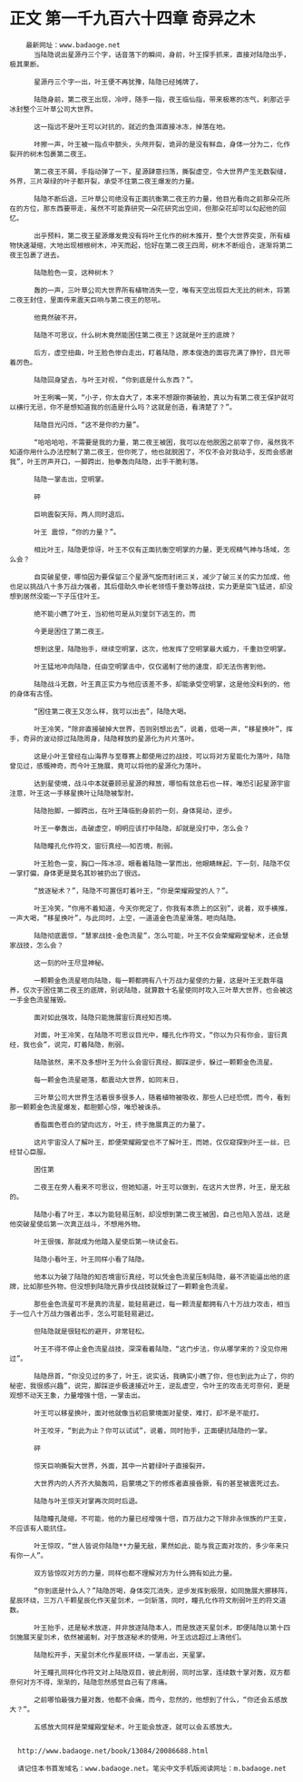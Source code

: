 # 正文 第一千九百六十四章 奇异之木
        最新网址：www.badaoge.net
          当陆隐说出星源丹三个字，话音落下的瞬间，身前，叶王探手抓来，直接对陆隐出手，极其果断。
      
          星源丹三个字一出，叶王便不再犹豫，陆隐已经摊牌了。
      
          陆隐身前，第二夜王出现，冷哼，随手一指，夜王临仙指，带来极寒的冻气，刹那近乎冰封整个三叶草公司大世界。
      
          这一指远不是叶王可以对抗的，就近的鱼洱直接冰冻，掉落在地。
      
          咔擦一声，叶王被一指点中额头，头颅开裂，诡异的是没有鲜血，身体一分为二，化作裂开的树木包裹第二夜王。
      
          第二夜王不屑，手指动弹了一下，星源肆意扫荡，撕裂虚空，令大世界产生无数裂缝，外界，三片翠绿的叶子都开裂，承受不住第二夜王爆发的力量。
      
          陆隐不断后退，三叶草公司绝没有正面抗衡第二夜王的力量，他目光看向之前那朵花所在的方位，那东西要带走，虽然不可能靠研究一朵花研究出空间，但那朵花却可以勾起他的回忆。
      
          出乎预料，第二夜王星源爆发竟没有将叶王化作的树木推开，整个大世界突变，所有植物快速凝缩，大地出现根根树木，冲天而起，恰好在第二夜王四周，树木不断组合，逐渐将第二夜王包裹了进去。
      
          陆隐脸色一变，这种树木？
      
          轰的一声，三叶草公司大世界所有植物消失一空，唯有天空出现巨大无比的树木，将第二夜王封住，里面传来震天巨响与第二夜王的怒吼。
      
          他竟然破不开。
      
          陆隐不可思议，什么树木竟然能困住第二夜王？这就是叶王的底牌？
      
          后方，虚空扭曲，叶王脸色惨白走出，盯着陆隐，原本俊逸的面容充满了狰狞，目光带着厉色。
      
          陆隐回身望去，与叶王对视，“你到底是什么东西？”。
      
          叶王咧嘴一笑，“小子，你太自大了，本来不想跟你撕破脸，真以为有第二夜王保护就可以横行无忌，你不是想知道我的创造是什么吗？这就是创造，看清楚了？”。
      
          陆隐目光闪烁，“这不是你的力量”。
      
          “哈哈哈哈，不需要是我的力量，第二夜王被困，我可以在他脱困之前宰了你，虽然我不知道你用什么办法控制了第二夜王，但你死了，他也就脱困了，不仅不会对我动手，反而会感谢我”，叶王厉声开口，一脚跨出，抬拳轰向陆隐，出手干脆利落。
      
          陆隐一掌击出，空明掌。
      
          砰
      
          巨响震裂天际，两人同时退后。
      
          叶王 震惊，“你的力量？”。
      
          相比叶王，陆隐更惊讶，叶王不仅有正面抗衡空明掌的力量，更无视精气神与场域，怎么会？
      
          自突破星使，哪怕因为要保留三个星源气旋而封闭三关，减少了破三关的实力加成，他也足以挑战八十多万战力强者，其后借助久申长老领悟千重劲等战技，实力更是突飞猛进，却没想到居然没能一下子压住叶王。
      
          绝不能小瞧了叶王，当初他可是从刘皇剑下逃生的，而
      
          今更是困住了第二夜王。
      
          想到这里，陆隐抬手，继续空明掌，这次，他发挥了空明掌最大威力，千重劲空明掌。
      
          叶王猛地冲向陆隐，任由空明掌击中，仅仅遏制了他的速度，却无法伤害到他。
      
          陆隐战斗无数，叶王真正实力与他应该差不多，却能承受空明掌，这是他没料到的，他的身体有古怪。
      
          “困住第二夜王又怎么样，我可以出去”，陆隐大喝。
      
          叶王冷笑，“除非直接破掉大世界，否则别想出去”，说着，低喝一声，“移星换叶”，挥手，奇异的波动掠过陆隐周身，陆隐释放的星源化为片片落叶。
      
          这是小叶王曾经在山海界与至尊赛上都使用过的战技，可以将对方星能化为落叶，陆隐曾见过，感慨神奇，而今叶王施展，竟可以将他的星源化为落叶。
      
          达到星使境，战斗中本就要顾忌星源的释放，哪怕有敛息石也一样，唯恐引起星源宇宙注意，叶王这一手移星换叶让陆隐被掣肘。
      
          陆隐抬脚，一脚跨出，在叶王降临到身前的一刻，身体晃动，逆步。
      
          叶王一拳轰出，击破虚空，明明应该打中陆隐，却就是没打中，怎么会？
      
          陆隐瞳孔化作符文，宙衍真经——知否境，削弱。
      
          叶王脸色一变，胸口一阵冰凉，眼看着陆隐一掌而出，他眼睛眯起，下一刻，陆隐不仅一掌打偏，身体更是莫名其妙被扔出了很远。
      
          “放逐秘术？”，陆隐不可置信盯着叶王，“你是荣耀殿堂的人？”。
      
          叶王冷笑，“你用不着知道，今天你死定了，你我有本质上的区别”，说着，双手横推，一声大喝，“移星换叶”，与此同时，上空，一道道金色流星滑落，咂向陆隐。
      
          陆隐彻底震惊，“慧家战技-金色流星”，怎么可能，叶王不仅会荣耀殿堂秘术，还会慧家战技，怎么会？
      
          这一刻的叶王尽显神秘。
      
          一颗颗金色流星咂向陆隐，每一颗都拥有八十万战力星使的力量，这是叶王无数年蕴养，仅次于困住第二夜王的底牌，别说陆隐，就算数十名星使同时攻入三叶草大世界，也会被这一手金色流星摧毁。
      
          面对如此强攻，陆隐只能施展宙衍真经知否境。
      
          对面，叶王冷笑，在陆隐不可思议目光中，瞳孔化作符文，“你以为只有你会，宙衍真经，我也会”，说完，盯着陆隐，削弱。
      
          陆隐骇然，来不及多想叶王为什么会宙衍真经，脚踩逆步，躲过一颗颗金色流星。
      
          每一颗金色流星砸落，都震动大世界，如同末日，
      
          三叶草公司大世界生活着很多很多人，随着植物被吸收，那些人已经恐慌，而今，看到那一颗颗金色流星爆发，都胆颤心惊，唯恐被诛杀。
      
          香脂面色苍白的望向远方，叶王，终于施展真正的力量了。
      
          这片宇宙没人了解叶王，即便荣耀殿堂也不了解叶王，而她，仅仅窥探到叶王一丝，已经甘心臣服。
      
          困住第
      
          二夜王在旁人看来不可思议，但她知道，叶王可以做到，在这片大世界，叶王，是无敌的。
      
          陆隐小看了叶王，本以为能轻易压制，却没想到第二夜王被困，自己也陷入苦战，这是他突破星使后第一次真正战斗，不想用外物。
      
          叶王很强，那就成为他踏入星使后第一块试金石。
      
          陆隐小看叶王，叶王同样小看了陆隐。
      
          他本以为破了陆隐的知否境宙衍真经，可以凭金色流星压制陆隐，最不济能逼出他的底牌，比如那些外物，但没想到陆隐光靠步伐战技就躲过了一颗颗金色流星。
      
          那些金色流星可不是真的流星，能轻易避过，每一颗流星都拥有八十万战力攻击，相当于一位八十万战力强者出手，怎么可能轻易避过。
      
          但陆隐就是很轻松的避开，非常轻松。
      
          叶王不得不停止金色流星战技，深深看着陆隐，“这门步法，你从哪学来的？没见你用过”。
      
          陆隐昂首，“你没见过的多了，叶王，说实话，我确实小瞧了你，但也到此为止了，你的秘密，我很感兴趣”，说完，脚踩逆步极速接近叶王，逆乱虚空，令叶王的攻击无可奈何，更是观想不动天王象，力量增强十倍，一掌击出。
      
          叶王可以移星换叶，面对他就像当初启蒙境面对星使，难打，却不是不能打。
      
          叶王咬牙，“到此为止？你可以试试”，说着，同时抬手，正面硬抗陆隐的一掌。
      
          砰
      
          惊天巨响撕裂大世界，外面，其中一片碧绿叶子直接裂开。
      
          大世界内的人齐齐大脑轰鸣，启蒙境之下的修炼者直接昏厥，有的甚至被震死过去。
      
          陆隐与叶王惊天对掌再次同时后退。
      
          陆隐瞳孔陡缩，不可能，他的力量已经增强十倍，百万战力之下除非永恒族的尸王变，不应该有人能抗住。
      
          叶王惊叹，“世人皆说你陆隐**力量无敌，果然如此，能与我正面对攻的，多少年来只有你一人”。
      
          双方皆惊叹对方的力量，同样也都不理解对方为什么拥有如此力量。
      
          “你到底是什么人？”陆隐厉喝，身体突兀消失，逆步发挥到极限，如同施展大挪移阵，星辰环绕，三万八千颗星辰化作天星剑术，一剑斩落，同时，瞳孔化作符文削弱叶王的符文道数。
      
          叶王抬手，还是秘术放逐，并非放逐陆隐本人，而是放逐天星剑术，即便陆隐以第十四剑施展天星剑术，依然被遏制，对于放逐秘术的使用，叶王远远超过上清他们。
      
          陆隐松开手，天星剑术化作星辰环绕，一掌击出，天星掌。
      
          叶王瞳孔同样化作符文对上陆隐双目，彼此削弱，同时出掌，连续数十掌对轰，双方都奈何对方不得，渐渐的，陆隐忽然感觉自己有了疼痛。
      
          之前哪怕最强力量对轰，他都不会痛，而今，忽然的，他想到了什么，“你还会五感放大？”。
      
          五感放大同样是荣耀殿堂秘术，叶王能会放逐，就可以会五感放大。
      
      
      http://www.badaoge.net/book/13084/20086688.html
      
      请记住本书首发域名：www.badaoge.net。笔尖中文手机版阅读网址：m.badaoge.net